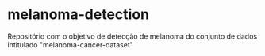# melanoma-detection
 Repositório com o objetivo de detecção de melanoma do conjunto de dados intitulado "melanoma-cancer-dataset"
